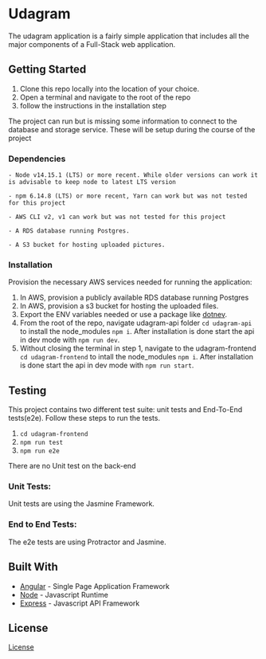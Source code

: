 # Udagram

The udagram application is a fairly simple application that includes all the major components of a Full-Stack web application.

## Getting Started

1. Clone this repo locally into the location of your choice.
1. Open a terminal and navigate to the root of the repo
1. follow the instructions in the installation step

The project can run but is missing some information to connect to the database and storage service. These will be setup during the course of the project

### Dependencies

```
- Node v14.15.1 (LTS) or more recent. While older versions can work it is advisable to keep node to latest LTS version

- npm 6.14.8 (LTS) or more recent, Yarn can work but was not tested for this project

- AWS CLI v2, v1 can work but was not tested for this project

- A RDS database running Postgres.

- A S3 bucket for hosting uploaded pictures.

```

### Installation

Provision the necessary AWS services needed for running the application:

1. In AWS, provision a publicly available RDS database running Postgres
2. In AWS, provision a s3 bucket for hosting the uploaded files.
3. Export the ENV variables needed or use a package like [dotnev](https://www.npmjs.com/package/dotenv).
4. From the root of the repo, navigate udagram-api folder `cd udagram-api` to install the node_modules `npm i`. After installation is done start the api in dev mode with `npm run dev`.
5. Without closing the terminal in step 1, navigate to the udagram-frontend `cd udagram-frontend` to intall the node_modules `npm i`. After installation is done start the api in dev mode with `npm run start`.

## Testing

This project contains two different test suite: unit tests and End-To-End tests(e2e). Follow these steps to run the tests.

1. `cd udagram-frontend`
1. `npm run test`
1. `npm run e2e`

There are no Unit test on the back-end

### Unit Tests:

Unit tests are using the Jasmine Framework.

### End to End Tests:

The e2e tests are using Protractor and Jasmine.

## Built With

- [Angular](https://angular.io/) - Single Page Application Framework
- [Node](https://nodejs.org) - Javascript Runtime
- [Express](https://expressjs.com/) - Javascript API Framework

## License

[License](LICENSE.txt)
